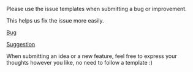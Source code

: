 Please use the issue templates when submitting a bug or improvement.

This helps us fix the issue more easily.

[Bug](https://github.com/Listanon/Digiclicker/issues/new?assignees=&labels=bug&template=bug_report.md&title=%5BBUG%5D+)

[Suggestion](https://github.com/Listanon/Digiclicker/issues/new?assignees=&template=suggestion.md&title=%5BSUGGESTION%5D+)

When submitting an idea or a new feature, feel free to express your thoughts however you like, no need to follow a template :)
